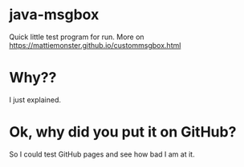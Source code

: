 # java-msgbox
Quick little test program for run. More on https://mattiemonster.github.io/custommsgbox.html

# Why??
I just explained.

# Ok, why did you put it on GitHub?
So I could test GitHub pages and see how bad I am at it.
